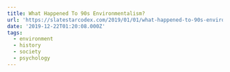 ```yaml
---
title: What Happened To 90s Environmentalism?
url: 'https://slatestarcodex.com/2019/01/01/what-happened-to-90s-environmentalism/'
date: '2019-12-22T01:20:08.000Z'
tags:
  - environment
  - history
  - society
  - psychology
---
```

